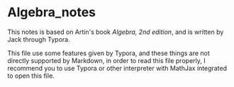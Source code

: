 # Algebra_notes

This notes is based on Artin's book *Algebra, 2nd edition*, and is written by Jack through Typora.

This file use some features given by Typora, and these things are not directly supported by Markdown, in order to read this file properly, I recommend you to use Typora or other interpreter with MathJax integrated  to open this file.